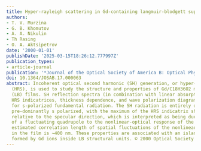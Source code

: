 ```yaml
---
title: Hyper-rayleigh scattering in Gd-containing langmuir-blodgett superstructures
authors:
- T. V. Murzina
- G. B. Khomutov
- A. A. Nikulin
- Th Rasing
- O. A. Aktsipetrov
date: '2000-01-01'
publishDate: '2025-03-15T18:26:12.777997Z'
publication_types:
- article-journal
publication: '*Journal of the Optical Society of America B: Optical Physics*'
doi: 10.1364/JOSAB.17.000063
abstract: Incoherent optical second harmonic (SH) generation, or hyper-Rayleigh scattering
  (HRS), is used to study the structure and properties of Gd/C18H36O2 multilayer Langmuir-Biodgett
  (LB) films. SH reflection spectra (in combination with linear absorption spectra),
  HRS indicatrices, thickness dependence, and wave polarization diagrams are measured
  for s-polarized fundamental radiation. The SH radiation is entirely diffuse but
  pre-dominantly s polarized, with the maximum of the HRS indicatrix shifted by 8i̧rc
  relative to the specular direction, which is interpreted as being due to the contribution
  of a fluctuating quadrupole to the nonlinear-optical response of the films. The
  estimated correlation length of spatial fluctuations of the nonlinear-optical polarization
  in the film is ∼400 nm. These properties are associated with an islandlike structure
  formed by Gd ions inside LB structural units. © 2000 Optical Society of America.
---
```

